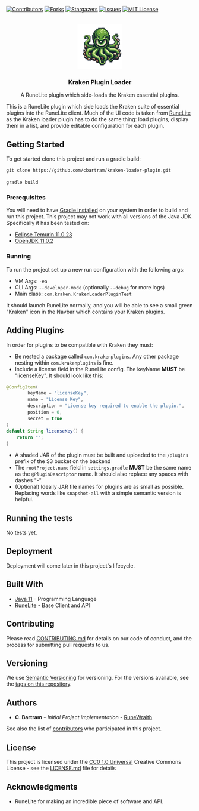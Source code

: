 [![Contributors][contributors-shield]][contributors-url]
[![Forks][forks-shield]][forks-url]
[![Stargazers][stars-shield]][stars-url]
[![Issues][issues-shield]][issues-url]
[![MIT License][license-shield]][license-url]


<!-- PROJECT LOGO -->
<br />
<div align="center">
  <a href="https://github.com/cbartram/kraken-loader-plugin">
    <img src="src/main/resources/com/kraken/images/kraken.png" alt="Logo" width="120" height="120">
  </a>

<h3 align="center">Kraken Plugin Loader</h3>

  <p align="center">
   A RuneLite plugin which side-loads the Kraken essential plugins.
    <br />
</div>

This is a RuneLite plugin which side loads the Kraken suite of essential plugins into the RuneLite client. Much of the 
UI code is taken from [RuneLite](https://github.com/runelite/runelite/tree/master) as the Kraken loader plugin has to do the same thing: load plugins, display them in a list,
and provide editable configuration for each plugin. 

## Getting Started

To get started clone this project and run a gradle build:

```shell
git clone https://github.com/cbartram/kraken-loader-plugin.git

gradle build
```

### Prerequisites

You will need to have [Gradle installed](https://gradle.org/install/) on your system in order to build and run this project. This
project may not work with all versions of the Java JDK. Specifically it has been tested on:
- [Eclipse Temurin 11.0.23](https://adoptium.net/temurin/releases/?version=11)
- [OpenJDK 11.0.2](https://www.openlogic.com/openjdk-downloads)

### Running

To run the project set up a new run configuration with the following args:
- VM Args: `-ea`
- CLI Args: `--developer-mode` (optionally `--debug` for more logs)
- Main class: `com.kraken.KrakenLoaderPluginTest`

It should launch RuneLite normally, and you will be able to see a small green "Kraken" icon in the Navbar
which contains your Kraken plugins.

## Adding Plugins

In order for plugins to be compatible with Kraken they must:
- Be nested a package called `com.krakenplugins`. Any other package nesting within `com.krakenplugins` is fine.
- Include a license field in the RuneLite config. The keyName **MUST** be "licenseKey". It should look like this:
```java
@ConfigItem(
        keyName = "licenseKey",
        name = "License Key",
        description = "License key required to enable the plugin.",
        position = 0,
        secret = true
)
default String licenseKey() {
    return "";
}
```
- A shaded JAR of the plugin must be built and uploaded to the `/plugins` prefix of the S3 bucket on the backend
- The `rootProject.name` field in `settings.gradle` **MUST** be the same name as the `@PluginDescriptor` name. It should also replace any spaces with dashes "-".
- (Optional) Ideally JAR file names for plugins are as small as possible. Replacing words like `snapshot-all` with a simple semantic version is helpful.

## Running the tests

No tests yet.

## Deployment

Deployment will come later in this project's lifecycle.

## Built With

  - [Java 11](https://www.openlogic.com/openjdk-downloads) - Programming Language
  - [RuneLite](https://github.com/runelite/runelite/tree/master) - Base Client and API

## Contributing

Please read [CONTRIBUTING.md](CONTRIBUTING.md) for details on our code
of conduct, and the process for submitting pull requests to us.

## Versioning

We use [Semantic Versioning](http://semver.org/) for versioning. For the versions
available, see the [tags on this
repository](https://github.com/cbartram/kraken-loader-plugin/tags).

## Authors

  - **C. Bartram** - *Initial Project implementation* - [RuneWraith](https://github.com/cbartram)

See also the list of
[contributors](https://github.com/PurpleBooth/a-good-readme-template/contributors)
who participated in this project.

## License

This project is licensed under the [CC0 1.0 Universal](LICENSE.md)
Creative Commons License - see the [LICENSE.md](LICENSE.md) file for
details

## Acknowledgments

  - RuneLite for making an incredible piece of software and API.

[contributors-shield]: https://img.shields.io/github/contributors/cbartram/kraken-loader-plugin.svg?style=for-the-badge
[contributors-url]: https://github.com/cbartram/kraken-loader-plugin/graphs/contributors
[forks-shield]: https://img.shields.io/github/forks/cbartram/kraken-loader-plugin.svg?style=for-the-badge
[forks-url]: https://github.com/cbartram/kraken-loader-plugin/network/members
[stars-shield]: https://img.shields.io/github/stars/cbartram/kraken-loader-plugin.svg?style=for-the-badge
[stars-url]: https://github.com/cbartram/kraken-loader-plugin/stargazers
[issues-shield]: https://img.shields.io/github/issues/cbartram/kraken-loader-plugin.svg?style=for-the-badge
[issues-url]: https://github.com/cbartram/kraken-loader-plugin/issues
[license-shield]: https://img.shields.io/github/license/cbartram/kraken-loader-plugin.svg?style=for-the-badge
[license-url]: https://github.com/cbartram/kraken-loader-plugin/blob/master/LICENSE.txt
